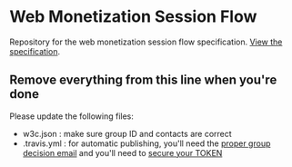 
# Web Monetization Session Flow

Repository for the web monetization session flow specification. [View the specification](https://asurkov.github.io/wm-session-flow/).

## Remove everything from this line when you're done

Please update the following files:

* w3c.json : make sure group ID and contacts are correct
* .travis.yml : for automatic publishing, you'll need the [proper group decision email](https://github.com/w3c/echidna/wiki/How-to-use-Echidna-with-ReSpec-and-GitHub#working-group-approval) and you'll need to [secure your TOKEN](https://github.com/w3c/echidna/wiki/How-to-use-Echidna-with-ReSpec-and-GitHub#working-group-approval)
